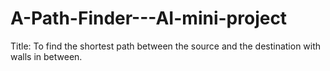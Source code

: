 # A-Path-Finder---AI-mini-project
Title: To find the shortest path between the source and the destination with walls in between.

